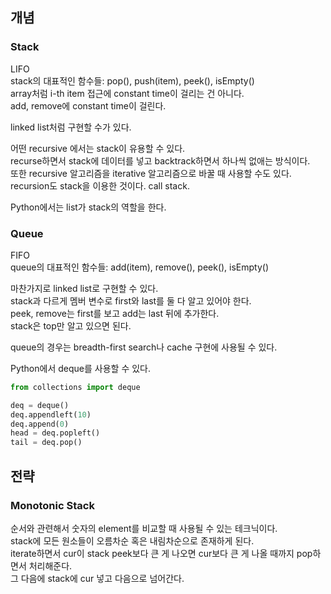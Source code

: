 ## 개념

### Stack

LIFO   
stack의 대표적인 함수들: pop(), push(item), peek(), isEmpty()   
array처럼 i-th item 접근에 constant time이 걸리는 건 아니다.    
add, remove에 constant time이 걸린다.   

linked list처럼 구현할 수가 있다.

어떤 recursive 에서는 stack이 유용할 수 있다.   
recurse하면서 stack에 데이터를 넣고 backtrack하면서 하나씩 없애는 방식이다.     
또한 recursive 알고리즘을 iterative 알고리즘으로 바꿀 때 사용할 수도 있다.   
recursion도 stack을 이용한 것이다. call stack.

Python에서는 list가 stack의 역할을 한다.   



### Queue

FIFO   
queue의 대표적인 함수들: add(item), remove(), peek(), isEmpty()   

마찬가지로 linked list로 구현할 수 있다.   
stack과 다르게 멤버 변수로 first와 last를 둘 다 알고 있어야 한다.   
peek, remove는 first를 보고 add는 last 뒤에 추가한다.   
stack은 top만 알고 있으면 된다.   

queue의 경우는 breadth-first search나 cache 구현에 사용될 수 있다.

Python에서 deque를 사용할 수 있다. 

```python
from collections import deque

deq = deque()
deq.appendleft(10)
deq.append(0)
head = deq.popleft()
tail = deq.pop()
```




## 전략

### Monotonic Stack

순서와 관련해서 숫자의 element를 비교할 때 사용될 수 있는 테크닉이다.   
stack에 모든 원소들이 오름차순 혹은 내림차순으로 존재하게 된다.   
iterate하면서 cur이 stack peek보다 큰 게 나오면 cur보다 큰 게 나올 때까지 pop하면서 처리해준다.   
그 다음에 stack에 cur 넣고 다음으로 넘어간다.   
